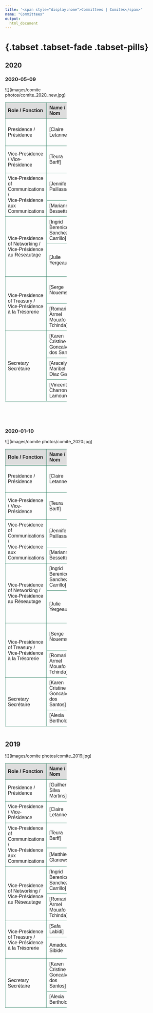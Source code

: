 ```yaml
---
title: '<span style="display:none">Committees | Comités</span>'
name: "Committees"
output:
  html_document
---
```

<meta charset="utf-8">
<meta name="viewport" content="width=device-width, initial-scale=1">
<link rel="stylesheet" href="./two_columns.css">

<style>
  .left { width: 60%}
  .right{
    width: 40%;
  }
</style>

#

#

#

#

#   {.tabset .tabset-fade .tabset-pills} 

## 2020

### 2020-05-09
<div class="row">
<div class="column left">
![](images/comite photos/comite_2020_new.jpg) 
</div>
<div class="column right">

<style>
table {
  font-family: arial, sans-serif;
  border-collapse: collapse;
  width: 100%;
}

td, th {
  border: 1px solid rgba(50, 130, 102);
  text-align: left;
  padding: 8px;
}
tr:first-child {
  background-color: #dddddd;
}
</style>
<table>
<tr>
<td><b>Role / Fonction</b></td><td><b>Name / Nom </b></td><td><b>University / Université</b></td>
</tr>
<tr>
<td>Presidence / Présidence</td><td>[Claire Letanneur]</td><td>Université du Québec à Trois-Rivières</td>
</tr>
<tr>
<td>Vice-Presidence / Vice-Présidence</td><td>[Teura Barff]</td><td>Université du Québec à Trois-Rivières</td>
</tr>
<tr>
<td rowspan="2">Vice-Presidence of Communications /<br>Vice-Présidence aux Communications</td><td>[Jennifer Paillassa]</td><td>Université du Québec à Trois-Rivières</td>
</tr>
<tr>
<td>[Marianne Bessette]</td><td>Université de Montréal</td>
</tr>
<tr>
<td rowspan="2">Vice-Presidence of Networking /<br>Vice-Présidence au Réseautage</td><td>[Ingrid Berenice Sanchez Carrillo]</td><td>Université du Québec à Trois-Rivières</td>
</tr>
<tr>
<td>[Julie Yergeau]</td><td>Université de Sherbrooke, Université Laval</td>
</tr>
<tr>
<td rowspan="2">Vice-Presidence of Treasury /<br>Vice-Présidence à la Trésorerie</td><td>[Serge Nouemssi]</td><td>Université du Québec à Trois-Rivières</td>
</tr>
<tr>
<td>[Romaric Armel Mouafo Tchinda]</td><td>Université de Sherbrooke</td>
</tr>
<tr>
<td rowspan="3"> Secretary<br>Secrétaire</td><td>[Karen Cristine Goncalves dos Santos]</td><td rowspan="2">Université du Québec à Trois-Rivières</td>
</tr>
<tr>
<td>[Aracely Maribel Diaz Garza]</td>
</tr>
<tr>
<td>[Vincent Charron-Lamoureux]</td><td>Université de Sherbrooke</td>
</tr>
</table>
</div>
</div>


<br><br>

### 2020-01-10

<div class="row">
<div class="column left">
![](images/comite photos/comite_2020.jpg) 
</div>
<div class="column right">

<table>
<tr>
<td><b>Role / Fonction</b></td><td><b>Name / Nom </b></td><td><b>University / Université</b></td>
</tr>
<tr>
<td>Presidence / Présidence</td><td>[Claire Letanneur]</td><td>Université du Québec à Trois-Rivières</td>
</tr>
<tr>
<td>Vice-Presidence / Vice-Présidence</td><td>[Teura Barff]</td><td>Université du Québec à Trois-Rivières</td>
</tr>
<tr>
<td rowspan="2">Vice-Presidence of Communications /<br>Vice-Présidence aux Communications</td><td>[Jennifer Paillassa]</td><td>Université du Québec à Trois-Rivières</td>
</tr>
<tr>
<td>[Marianne Bessette]</td><td>Université de Montréal</td>
</tr>
<tr>
<td rowspan="2">Vice-Presidence of Networking /<br>Vice-Présidence au Réseautage</td><td>[Ingrid Berenice Sanchez Carrillo]</td><td>Université du Québec à Trois-Rivières</td>
</tr>
<tr>
<td>[Julie Yergeau]</td><td>Université de Sherbrooke, Université Laval</td>
</tr>
<tr>
<td rowspan="2">Vice-Presidence of Treasury /<br>Vice-Présidence à la Trésorerie</td><td>[Serge Nouemssi]</td><td>Université du Québec à Trois-Rivières</td>
</tr>
<tr>
<td>[Romaric Armel Mouafo Tchinda]</td><td>Université de Sherbrooke</td>
</tr>
<tr>
<td rowspan="2"> Secretary<br>Secrétaire</td><td>[Karen Cristine Goncalves dos Santos]</td><td>Université du Québec à Trois-Rivières</td>
</tr>
<tr>
<td>[Alexia Bertholon]</td>
<td>McGill University</td>
</tr>
</table>
</div>
</div>

##  2019

<div class="row">
<div class="column left">
![](images/comite photos/comite_2019.jpg)

</div>
<div class="column right">

<table>
<tr>
<td><b>Role / Fonction</b></td><td><b>Name / Nom </b></td><td><b>University / Université</b></td>
</tr>
<tr>
<td>Presidence / Présidence</td><td>[Guilherme Silva Martins]</td><td>Université de Sherbrooke</td>
</tr>
<tr>
<td>Vice-Presidence / Vice-Présidence</td><td>[Claire Letanneur]</td><td>Université du Québec à Trois-Rivières</td>
</tr>
<tr>
<td rowspan="2">Vice-Presidence of Communications /<br>Vice-Présidence aux Communications</td><td>[Teura Barff]</td><td>Université du Québec à Trois-Rivières</td>
</tr>
<tr>
<td>[Matthieu Glanowski]</td><td>Université de Sherbrooke</td>
</tr>
<tr>
<td rowspan="2">Vice-Presidence of Networking /<br>Vice-Présidence au Réseautage</td><td>[Ingrid Berenice Sanchez Carrillo]</td><td>Université du Québec à Trois-Rivières</td>
</tr>
<tr>
<td>[Romaric Armel Mouafo Tchinda]</td><td>Université de Sherbrooke</td>
</tr>
<tr>
<td rowspan="2">Vice-Presidence of Treasury /<br>Vice-Présidence à la Trésorerie</td><td>[Safa Labidi]</td><td>Université de Sherbrooke</td>
</tr>
<tr>
<td>Amadou Sibide</td><td>Agriculture et Agrolimentaire Canada</td>
</tr>
<tr>
<td rowspan="2"> Secretary<br>Secrétaire</td><td>[Karen Cristine Goncalves dos Santos]</td><td>Université du Québec à Trois-Rivières</td>
</tr>
<tr>
<td>[Alexia Bertholon]</td>
<td>McGill University</td>
</tr>
</table>
</div>
</div>

[Aracely Maribel Diaz Garza]: https://www.linkedin.com/in/aracely-maribel-diaz-garza-6989b5169/
[Vincent Charron-Lamoureux]: https://www.researchgate.net/profile/Vincent_Charron-Lamoureux
[Jennifer Paillassa]: https://www.linkedin.com/in/jennifer-paillassa-087600a3/
[Marianne Bessette]: https://www.linkedin.com/in/marianne-bessette-b16287146/
[Julie Yergeau]: https://www.linkedin.com/in/julie-yergeau-b58508186/
[Serge Nouemssi]: https://www.linkedin.com/in/serge-basile-nouemssi-a95913121/
[Guilherme Silva Martins]: https://www.linkedin.com/in/guilherme-martins-1268202b/
[Claire Letanneur]: https://www.researchgate.net/profile/Claire_Letanneur
[Teura Barff]: https://www.linkedin.com/in/teura-barff-66526647/
[Matthieu Glanowski]: https://www.linkedin.com/in/matthieu-glanowski-585254116/
[Ingrid Berenice Sanchez Carrillo]: https://www.linkedin.com/in/ingrid-sanchez/
[Romaric Armel Mouafo Tchinda]: https://www.linkedin.com/in/romaric-armel-mouafo-tchinda-ba266185/
[Safa Labidi]: https://www.linkedin.com/in/safa-labidi-41749b73/
[Karen Cristine Goncalves dos Santos]: https://www.linkedin.com/in/karen-cristine-gon%C3%A7alves-dos-santos-05847a113/
[Alexia Bertholon]: https://www.linkedin.com/in/alexiabertholon/
